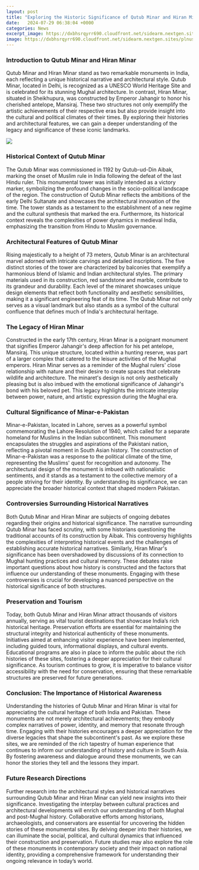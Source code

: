 ```yaml
---
layout: post
title: "Exploring the Historic Significance of Qutub Minar and Hiran Minar"
date:   2024-07-29 06:38:04 +0000
categories: News
excerpt_image: https://dxbhsrqyrr690.cloudfront.net/sidearm.nextgen.sites/plnusealions.com/images/responsive_2023/default_image.png
image: https://dxbhsrqyrr690.cloudfront.net/sidearm.nextgen.sites/plnusealions.com/images/responsive_2023/default_image.png
---
```


### Introduction to Qutub Minar and Hiran Minar
Qutub Minar and Hiran Minar stand as two remarkable monuments in India, each reflecting a unique historical narrative and architectural style. Qutub Minar, located in Delhi, is recognized as a UNESCO World Heritage Site and is celebrated for its stunning Mughal architecture. In contrast, Hiran Minar, situated in Sheikhupura, was constructed by Emperor Jahangir to honor his cherished antelope, Mansiraj. These two structures not only exemplify the artistic achievements of their respective eras but also provide insight into the cultural and political climates of their times. By exploring their histories and architectural features, we can gain a deeper understanding of the legacy and significance of these iconic landmarks.

![](https://dxbhsrqyrr690.cloudfront.net/sidearm.nextgen.sites/plnusealions.com/images/responsive_2023/default_image.png)
### Historical Context of Qutub Minar
The Qutub Minar was commissioned in 1192 by Qutub-ud-Din Aibak, marking the onset of Muslim rule in India following the defeat of the last Hindu ruler. This monumental tower was initially intended as a victory marker, symbolizing the profound changes in the socio-political landscape of the region. The construction of Qutub Minar reflects the ambitions of the early Delhi Sultanate and showcases the architectural innovation of the time. The tower stands as a testament to the establishment of a new regime and the cultural synthesis that marked the era. Furthermore, its historical context reveals the complexities of power dynamics in medieval India, emphasizing the transition from Hindu to Muslim governance.
### Architectural Features of Qutub Minar
Rising majestically to a height of 73 meters, Qutub Minar is an architectural marvel adorned with intricate carvings and detailed inscriptions. The five distinct stories of the tower are characterized by balconies that exemplify a harmonious blend of Islamic and Indian architectural styles. The primary materials used in its construction, red sandstone and marble, contribute to its grandeur and durability. Each level of the minaret showcases unique design elements that reflect both functionality and aesthetic sensibilities, making it a significant engineering feat of its time. The Qutub Minar not only serves as a visual landmark but also stands as a symbol of the cultural confluence that defines much of India's architectural heritage.
### The Legacy of Hiran Minar
Constructed in the early 17th century, Hiran Minar is a poignant monument that signifies Emperor Jahangir's deep affection for his pet antelope, Mansiraj. This unique structure, located within a hunting reserve, was part of a larger complex that catered to the leisure activities of the Mughal emperors. Hiran Minar serves as a reminder of the Mughal rulers' close relationship with nature and their desire to create spaces that celebrate wildlife and architecture. The minaret's design is not only aesthetically pleasing but is also imbued with the emotional significance of Jahangir's bond with his beloved pet. This legacy highlights the intricate interplay between power, nature, and artistic expression during the Mughal era.
### Cultural Significance of Minar-e-Pakistan
Minar-e-Pakistan, located in Lahore, serves as a powerful symbol commemorating the Lahore Resolution of 1940, which called for a separate homeland for Muslims in the Indian subcontinent. This monument encapsulates the struggles and aspirations of the Pakistani nation, reflecting a pivotal moment in South Asian history. The construction of Minar-e-Pakistan was a response to the political climate of the time, representing the Muslims' quest for recognition and autonomy. The architectural design of the monument is imbued with nationalistic sentiments, and it stands as a testament to the collective memory of a people striving for their identity. By understanding its significance, we can appreciate the broader historical context that shaped modern Pakistan.
### Controversies Surrounding Historical Narratives
Both Qutub Minar and Hiran Minar are subjects of ongoing debates regarding their origins and historical significance. The narrative surrounding Qutub Minar has faced scrutiny, with some historians questioning the traditional accounts of its construction by Aibak. This controversy highlights the complexities of interpreting historical events and the challenges of establishing accurate historical narratives. Similarly, Hiran Minar's significance has been overshadowed by discussions of its connection to Mughal hunting practices and cultural memory. These debates raise important questions about how history is constructed and the factors that influence our understanding of these monuments. Engaging with these controversies is crucial for developing a nuanced perspective on the historical significance of both structures.
### Preservation and Tourism
Today, both Qutub Minar and Hiran Minar attract thousands of visitors annually, serving as vital tourist destinations that showcase India’s rich historical heritage. Preservation efforts are essential for maintaining the structural integrity and historical authenticity of these monuments. Initiatives aimed at enhancing visitor experience have been implemented, including guided tours, informational displays, and cultural events. Educational programs are also in place to inform the public about the rich histories of these sites, fostering a deeper appreciation for their cultural significance. As tourism continues to grow, it is imperative to balance visitor accessibility with the need for conservation, ensuring that these remarkable structures are preserved for future generations.
### Conclusion: The Importance of Historical Awareness
Understanding the histories of Qutub Minar and Hiran Minar is vital for appreciating the cultural heritage of both India and Pakistan. These monuments are not merely architectural achievements; they embody complex narratives of power, identity, and memory that resonate through time. Engaging with their histories encourages a deeper appreciation for the diverse legacies that shape the subcontinent's past. As we explore these sites, we are reminded of the rich tapestry of human experience that continues to inform our understanding of history and culture in South Asia. By fostering awareness and dialogue around these monuments, we can honor the stories they tell and the lessons they impart.
### Future Research Directions
Further research into the architectural styles and historical narratives surrounding Qutub Minar and Hiran Minar can yield new insights into their significance. Investigating the interplay between cultural practices and architectural developments will enrich our understanding of both Mughal and post-Mughal history. Collaborative efforts among historians, archaeologists, and conservators are essential for uncovering the hidden stories of these monumental sites. By delving deeper into their histories, we can illuminate the social, political, and cultural dynamics that influenced their construction and preservation. Future studies may also explore the role of these monuments in contemporary society and their impact on national identity, providing a comprehensive framework for understanding their ongoing relevance in today’s world.